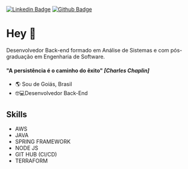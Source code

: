 [![Linkedin Badge](https://img.shields.io/badge/-LinkedIn-blue?style=flat-square&logo=Linkedin&logoColor=white&link=https://www.linkedin.com/in/marcioco/)](https://www.linkedin.com/in/marcioco/)
[![Github Badge](https://img.shields.io/badge/-Github-000?style=flat-square&logo=Github&logoColor=white&link=https://https://github.com/M4rcioOliveira/)](https://github.com/M4rcioOliveira/)


#  Hey 👋

Desenvolvedor Back-end formado em Análise de Sistemas e com pós-graduação em Engenharia de Software.

####  "A persistência é o caminho do êxito" ***[Charles Chaplin]***

 - 🌎 Sou de Goiás, Brasil
 - 🤓💻Desenvolvedor Back-End
 
## Skills

- AWS
- JAVA
- SPRING FRAMEWORK
- NODE JS
- GIT HUB (CI/CD)
- TERRAFORM 
